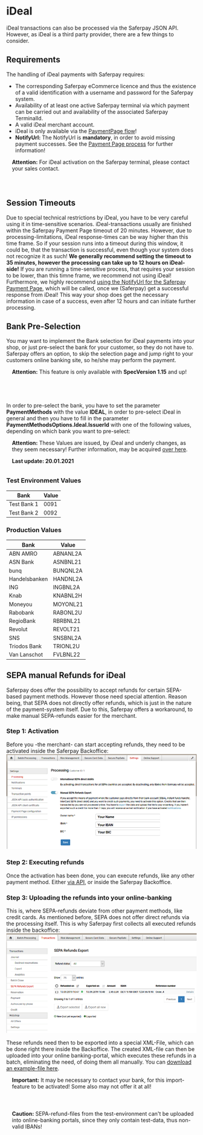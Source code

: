 # iDeal
iDeal transactions can also be processed via the Saferpay JSON API. However, as iDeal is a third party provider, there are a few things to consider.

## <a name="ideal-requirement"></a> Requirements

The handling of iDeal payments with Saferpay requires:

* The corresponding Saferpay eCommerce licence and thus the existence of a valid identification with a username and password for the Saferpay system.
* Availability of at least one active Saferpay terminal via which payment can be carried out and availability of the associated Saferpay TerminalId.
* A valid iDeal merchant account.
* iDeal is only available via the [PaymentPage flow](Integration_PP.html)!
* **NotifyUrl:** The NotifyUrl is **mandatory**, in order to avoid missing payment successes. See the <a href="Integration_PP.html">Payment Page process</a> for further information!
<div class="warning" style="min-height: 75px;">
  <span class="glyphicon glyphicon-exclamation-sign" style="color: rgb(240, 169, 43);font-size: 55px;float: left;height: 75px;margin-right: 15px;margin-top: 0px;"></span>
  <p><strong>Attention:</strong> For iDeal activation on the Saferpay terminal, please contact your sales contact.</p>
</div>

## <a name="ideal-timeout"></a> Session Timeouts

Due to special technical restrictions by iDeal, you have to be very careful using it in time-sensitive scenarios.
iDeal-transactions usually are finished within the Saferpay Payment Page timeout of 20 minutes.
However, due to processing-limitations, iDeal response-times can be way higher than this time frame.
So if your session runs into a timeout during this window, it could be, that the transaction is successful, even though your system does not recognize it as such!
**We generally recommend setting the timeout to 35 minutes, however the processing can take up to 12 hours on iDeal-side!**
If you are running a time-sensitive process, that requires your session to be lower, than this timne frame, we recommend not using iDeal!
Furthermore, we highly recommend [using the NotifyUrl for the Saferpay Payment Page](https://saferpay.github.io/sndbx/Integration_PP.html#pp-initialize), which will be called, once we (Saferpay) get a successful response from iDeal!
This way your shop does get the necessary information in case of a success, even after 12 hours and can initiate further processing.

## <a name="ideal-pre"></a> Bank Pre-Selection

You may want to implement the Bank selection for iDeal payments into your shop, or just pre-select the bank for your customer, so they do not have to. Saferpay offers an option, to skip the selection page and jump right to your customers online banking site, so he/she may perform the payment.

<div class="warning" style="min-height: 75px;">
  <span class="glyphicon glyphicon-exclamation-sign" style="color: rgb(240, 169, 43);font-size: 55px;float: left;height: 75px;margin-right: 15px;margin-top: 0px;"></span>
  <p><strong>Attention:</strong> This feature is only available with <strong>SpecVersion 1.15</strong> and up!</p>
</div>

In order to pre-select the bank, you have to set the parameter <strong>PaymentMethods</strong> with the value <strong>IDEAL</strong>, in order to pre-select iDeal in general and then you have to fill in the parameter <strong>PaymentMethodsOptions.Ideal.IssuerId</strong> with one of the following values, depending on which bank you want to pre-select:


<div class="warning" style="min-height: 75px;">
  <span class="glyphicon glyphicon-exclamation-sign" style="color: rgb(240, 169, 43);font-size: 55px;float: left;height: 75px;margin-right: 15px;margin-top: 0px;"></span>
  <p><strong>Attention:</strong> These Values are issued, by iDeal and underly changes, as they seem necessary! Further information, may be acquired <a href="https://www.ideal.nl/en/partners/issuers/">over here</a>. </p>
  <p><strong>Last update: 20.01.2021</strong></p>
</div>

### Test Environment Values

<table class="table table-striped table-hover">
  <thead>
    <tr>
      <th>Bank</th>
      <th class="text-center">Value</th>
    </tr>
  </thead>
  <tbody>
    <tr>
      <td>Test Bank 1</td>
      <td class="text-center">0091</td>
    </tr>
    <tr>
      <td>Test Bank 2</td>
      <td class="text-center">0092</td>
    </tr>
  </tbody>
</table>

### Production Values

<table class="table table-striped table-hover">
  <thead>
    <tr>
      <th>Bank</th>
      <th class="text-center">Value</th>
    </tr>
  </thead>
  <tbody>
    <tr>
      <td>ABN AMRO</td>
      <td class="text-center">ABNANL2A</td>
    </tr>
    <tr>
      <td>ASN Bank</td>
      <td class="text-center">ASNBNL21</td>
    </tr>
    <tr>
      <td>bunq</td>
      <td class="text-center">BUNQNL2A</td>
    </tr>
    <tr>
      <td>Handelsbanken</td>
      <td class="text-center">HANDNL2A</td>
    </tr>
    <tr>
      <td>ING</td>
      <td class="text-center">INGBNL2A</td>
    </tr>
    <tr>
      <td>Knab</td>
      <td class="text-center">KNABNL2H</td>
    </tr>
    <tr>
      <td>Moneyou</td>
      <td class="text-center">MOYONL21</td>
    </tr>
    <tr>
      <td>Rabobank</td>
      <td class="text-center">RABONL2U</td>
    </tr>
    <tr>
      <td>RegioBank</td>
      <td class="text-center">RBRBNL21</td>
    </tr>
    <tr>
      <td>Revolut</td>
      <td class="text-center">REVOLT21</td>
    </tr>
    <tr>
      <td>SNS</td>
      <td class="text-center">SNSBNL2A</td>
    </tr>
    <tr>
      <td>Triodos Bank</td>
      <td class="text-center">TRIONL2U</td>
    </tr>
    <tr>
      <td>Van Lanschot</td>
      <td class="text-center">FVLBNL22</td>
    </tr>
  </tbody>
</table>

## <a name="ideal-refund"></a> SEPA manual Refunds for iDeal

Saferpay does offer the possibility to accept refunds for certain SEPA-based payment methods. However those need special attention.
Reason being, that SEPA does not directly offer refunds, which is just in the nature of the payment-system itself. 
Due to this, Saferpay offers a workaround, to make manual SEPA-refunds easier for the merchant.

### Step 1: Activation

Before you -the merchant- can start accepting refunds, they need to be activated inside the Saferpay Backoffice:
![alt text](https://raw.githubusercontent.com/saferpay/sndbx/master/images/BO_Manual_Refund.png "Manual refund activation")

### Step 2: Executing refunds

Once the activation has been done, you can execute refunds, like any other payment method. Either <a href="refund.html">via API</a>, or inside the Saferpay Backoffice.

### Step 3: Uploading the refunds into your online-banking

This is, where SEPA-refunds deviate from other payment methods, like credit cards.
As mentioned before, SEPA does not offer direct refunds via the processing itself. This is why Saferpay first collects all executed refunds inside the backoffice:
![alt text](https://raw.githubusercontent.com/saferpay/sndbx/master/images/BO_Manual_Refund_Export.png "Manual refund activation")

These refunds need then to be exported into a special XML-File, which can be done right there inside the Backoffice.
The created XML-file can then be uploaded into your online banking-portal, which executes these refunds in a batch, eliminating the need, of doing them all manually.
You can <a href="https://github.com/saferpay/sndbx/blob/master/assets/other/ManualBankRefund-2019-09-13-10-50-28-Example_File.xml" download>download an example-file here</a>.

<div class="warning" style="min-height: 75px;">
  <span class="glyphicon glyphicon-exclamation-sign" style="color: rgb(240, 169, 43);font-size: 55px;float: left;height: 75px;margin-right: 15px;margin-top: 0px;"></span>
  <p>
    <strong>Important:</strong> It may be necessary to contact your bank, for this import-feature to be activated! Some also may not offer it at all!
  </p>
</div>

<div class="warning" style="min-height: 75px;">
  <span class="glyphicon glyphicon-exclamation-sign" style="color: rgb(240, 169, 43);font-size: 55px;float: left;height: 75px;margin-right: 15px;margin-top: 0px;"></span>
  <p>
    <strong>Caution:</strong> SEPA-refund-files from the test-environment can't be uploaded into online-banking portals, since they only contain test-data, thus non-valid IBANs!
  </p>
</div>


